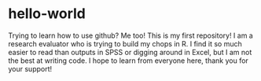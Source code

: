 # hello-world
Trying to learn how to use github? Me too! This is my first repository! 
I am a research evaluator who is trying to build my chops in R. I find it so much easier                                                                                        to read than outputs in SPSS or digging around in Excel, but I am not the best at writing code.                                                                                  I hope to learn from everyone here, thank you for your support! 
